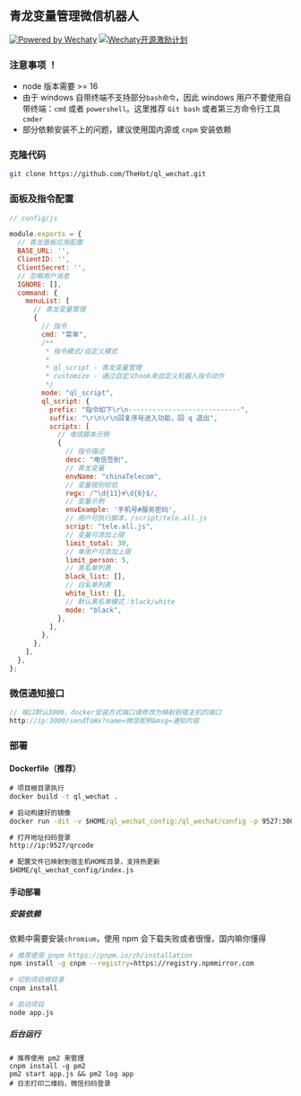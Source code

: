 ## 青龙变量管理微信机器人

[![Powered by Wechaty](https://img.shields.io/badge/Powered%20By-Wechaty-green.svg)](https://github.com/chatie/wechaty) [![Wechaty开源激励计划](https://img.shields.io/badge/Wechaty-开源激励计划-green.svg)](https://github.com/juzibot/Welcome/wiki/Everything-about-Wechaty)

### 注意事项 ！

- node 版本需要 >= 16  
- 由于 windows 自带终端不支持部分`bash命令`，因此 windows 用户不要使用自带终端：`cmd` 或者 `powershell`。这里推荐 `Git bash` 或者第三方命令行工具 `cmder`
- 部分依赖安装不上的问题，建议使用国内源或 `cnpm` 安装依赖  

### 克隆代码

```bash
git clone https://github.com/TheHot/ql_wechat.git
```

### 面板及指令配置

```javascript
// config/js

module.exports = {
  // 青龙面板应用配置
  BASE_URL: '',
  ClientID: '',
  ClientSecret: '',
  // 忽略用户消息
  IGNORE: [],
  command: {
    menuList: [
      // 青龙变量管理
      {
        // 指令
        cmd: "菜单",
        /**
         * 指令模式/自定义模式
         * 
         * ql_script - 青龙变量管理
         * customize - 通过自定义hook来自定义机器人指令动作
         */
        mode: "ql_script",
        ql_script: {
          prefix: "指令如下\r\n----------------------------",
          suffix: "\r\n\r\n回复序号进入功能，回 q 退出",
          scripts: [
            // 电信脚本示例
            {
              // 指令描述
              desc: "电信签到",
              // 青龙变量
              envName: "chinaTelecom",
              // 变量规则校验
              regx: /^\d{11}#\d{6}$/,
              // 变量示例
              envExample: '手机号#服务密码',
              // 用户可执行脚本，/script/tele.all.js
              script: "tele.all.js",
              // 变量可添加上限
              limit_total: 30,
              // 单用户可添加上限
              limit_person: 5,
              // 黑名单列表
              black_list: [],
              // 白名单列表
              white_list: [],
              // 默认黑名单模式：black/white
              mode: "black",
            },
          ],
        },
      },
    ],
  },
};
```

### 微信通知接口

```javascript
// 端口默认3000，docker安装方式端口请修改为映射到宿主机的端口
http://ip:3000/sendToWx?name=微信昵称&msg=通知内容
```

### 部署

#### Dockerfile（推荐）

```cmd
# 项目根目录执行
docker build -t ql_wechat .

# 启动构建好的镜像
docker run -dit -v $HOME/ql_wechat_config:/ql_wechat/config -p 9527:3000 --name ql_wechat ql_wechat

# 打开地址扫码登录
http://ip:9527/qrcode

# 配置文件已映射到宿主机HOME目录，支持热更新
$HOME/ql_wechat_config/index.js
```

#### 手动部署

##### 安装依赖

依赖中需要安装`chromium`，使用 npm 会下载失败或者很慢，国内嘛你懂得

```bash
# 推荐使用 pnpm https://pnpm.io/zh/installation
npm install -g cnpm --registry=https://registry.npmmirror.com

# 切到项目根目录
cnpm install

# 启动项目
node app.js
```

##### 后台运行

```shell
# 推荐使用 pm2 来管理
cnpm install -g pm2
pm2 start app.js && pm2 log app
# 日志打印二维码，微信扫码登录
```
